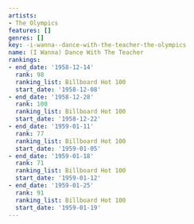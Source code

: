 ```yaml
---
artists:
- The Olympics
features: []
genres: []
key: -i-wanna--dance-with-the-teacher-the-olympics
name: (I Wanna) Dance With The Teacher
rankings:
- end_date: '1958-12-14'
  rank: 98
  ranking_list: Billboard Hot 100
  start_date: '1958-12-08'
- end_date: '1958-12-28'
  rank: 100
  ranking_list: Billboard Hot 100
  start_date: '1958-12-22'
- end_date: '1959-01-11'
  rank: 77
  ranking_list: Billboard Hot 100
  start_date: '1959-01-05'
- end_date: '1959-01-18'
  rank: 71
  ranking_list: Billboard Hot 100
  start_date: '1959-01-12'
- end_date: '1959-01-25'
  rank: 91
  ranking_list: Billboard Hot 100
  start_date: '1959-01-19'
---
```


